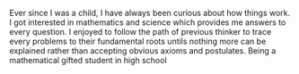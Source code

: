 Ever since I was a child, I have always been curious about how things work. I got interested in mathematics and science which provides me answers to every question. I enjoyed to follow the path of previous thinker to trace every problems to their fundamental roots untils nothing more can be explained rather than accepting obvious axioms and postulates. Being a mathematical gifted student in high school